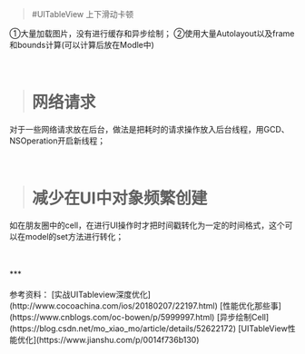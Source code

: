 >#UITableView 上下滑动卡顿

①大量加载图片，没有进行缓存和异步绘制；
②使用大量Autolayout以及frame和bounds计算(可以计算后放在Modle中)


<br/>

># 网络请求
对于一些网络请求放在后台，做法是把耗时的请求操作放入后台线程，用GCD、NSOperation开启新线程；

<br/>

># 减少在UI中对象频繁创建
如在朋友圈中的cell，在进行UI操作时才把时间戳转化为一定的时间格式，这个可以在model的set方法进行转化；

<br/>


<br/>
***
<br/>



<br/>
参考资料：
[实战UITableview深度优化](http://www.cocoachina.com/ios/20180207/22197.html)
[性能优化那些事](https://www.cnblogs.com/oc-bowen/p/5999997.html)
[异步绘制Cell](https://blog.csdn.net/mo_xiao_mo/article/details/52622172)
[UITableView性能优化](https://www.jianshu.com/p/0014f736b130)
